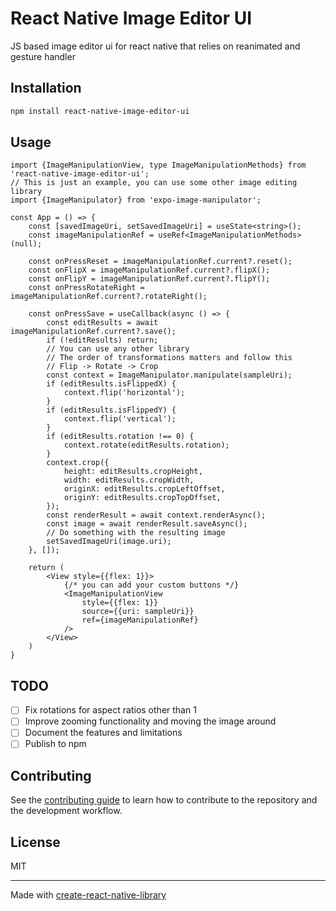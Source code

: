 # React Native Image Editor UI

JS based image editor ui for react native that relies on reanimated and gesture handler

## Installation

```sh
npm install react-native-image-editor-ui
```

## Usage

```tsx
import {ImageManipulationView, type ImageManipulationMethods} from 'react-native-image-editor-ui';
// This is just an example, you can use some other image editing library
import {ImageManipulator} from 'expo-image-manipulator';

const App = () => {
    const [savedImageUri, setSavedImageUri] = useState<string>();
    const imageManipulationRef = useRef<ImageManipulationMethods>(null);

    const onPressReset = imageManipulationRef.current?.reset();
    const onFlipX = imageManipulationRef.current?.flipX();
    const onFlipY = imageManipulationRef.current?.flipY();
    const onPressRotateRight = imageManipulationRef.current?.rotateRight();

    const onPressSave = useCallback(async () => {
        const editResults = await imageManipulationRef.current?.save();
        if (!editResults) return;
        // You can use any other library
        // The order of transformations matters and follow this
        // Flip -> Rotate -> Crop
        const context = ImageManipulator.manipulate(sampleUri);
        if (editResults.isFlippedX) {
            context.flip('horizontal');
        }
        if (editResults.isFlippedY) {
            context.flip('vertical');
        }
        if (editResults.rotation !== 0) {
            context.rotate(editResults.rotation);
        }
        context.crop({
            height: editResults.cropHeight,
            width: editResults.cropWidth,
            originX: editResults.cropLeftOffset,
            originY: editResults.cropTopOffset,
        });
        const renderResult = await context.renderAsync();
        const image = await renderResult.saveAsync();
        // Do something with the resulting image
        setSavedImageUri(image.uri);
    }, []);

    return (
        <View style={{flex: 1}}>
            {/* you can add your custom buttons */}
            <ImageManipulationView 
                style={{flex: 1}}
                source={{uri: sampleUri}}
                ref={imageManipulationRef}
            />
        </View>
    )
}
```

## TODO

- [ ] Fix rotations for aspect ratios other than 1
- [ ] Improve zooming functionality and moving the image around
- [ ] Document the features and limitations
- [ ] Publish to npm

## Contributing

See the [contributing guide](CONTRIBUTING.md) to learn how to contribute to the repository and the development workflow.

## License

MIT

---

Made with [create-react-native-library](https://github.com/callstack/react-native-builder-bob)
